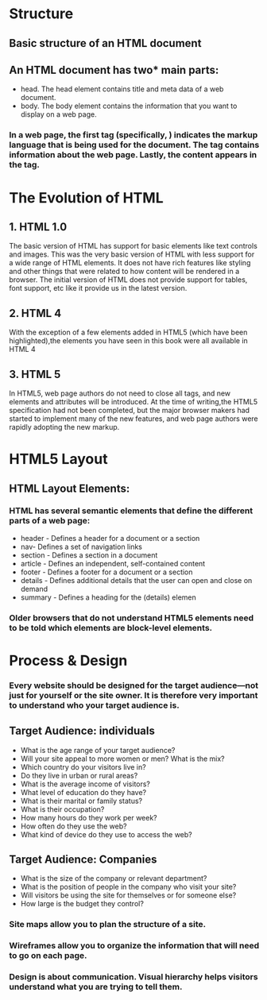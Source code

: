 # Structure
## Basic structure of an HTML document
 ## An HTML document has two* main parts:

- head. The head element contains title and meta data of a web document.
- body. The body element contains the information that you want to display on a web page. 

### In a web page, the first tag (specifically, <html>) indicates the markup language that is being used for the document. The <head> tag contains information about the web page. Lastly, the content appears in the <body> tag.


# The Evolution of HTML
## 1. HTML 1.0
The basic version of HTML has support for basic elements like text controls and images. This was the very basic version of HTML with less support for a wide range of HTML elements. It does not have rich features like styling and other things that were related to how content will be rendered in a browser.
The initial version of HTML does not provide support for tables, font support, etc like it provide us in the latest version.

## 2. HTML 4
With the exception of a few elements added in HTML5 (which have been highlighted),the elements you have seen in this book were all available in HTML 4
## 3. HTML 5
In HTML5, web page authors do not need to close all tags, and new elements and attributes will be introduced. At the time of writing,the HTML5 specification had not been completed, but the major browser makers had
started to implement many of the new features, and web page authors were rapidly adopting
the new markup.

# HTML5 Layout
## HTML Layout Elements:
### HTML has several semantic elements that define the different parts of a web page:
- header - Defines a header for a document or a section
- nav- Defines a set of navigation links
- section - Defines a section in a document
- article - Defines an independent, self-contained content
- footer - Defines a footer for a document or a section
- details - Defines additional details that the user can open and close on demand
- summary - Defines a heading for the (details) elemen

### Older browsers that do not understand HTML5 elements need to be told which elements are block-level elements.

# Process & Design
### Every website should be designed for the target audience—not just for yourself or the site owner. It is therefore very important to understand who your target audience is.

## Target Audience: individuals
- What is the age range of your target audience?
- Will your site appeal to more women or men? What is the mix?
- Which country do your visitors live in?
- Do they live in urban or rural areas?
- What is the average income of visitors?
- What level of education do they have?
- What is their marital or family status?
- What is their occupation?
- How many hours do they work per week?
- How often do they use the web?
- What kind of device do they use to access the web?

## Target Audience: Companies
- What is the size of the company or relevant department?
- What is the position of people in the company who visit your site?
- Will visitors be using the site for themselves or for someone else?
- How large is the budget they control?

### Site maps allow you to plan the structure of a site.
###  Wireframes allow you to organize the information that will need to go on each page.
### Design is about communication. Visual hierarchy helps visitors understand what you are trying to tell them.













